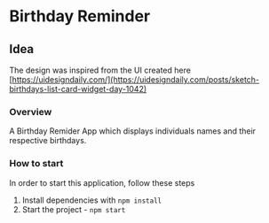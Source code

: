 # Birthday Reminder

## Idea
The design was inspired from the UI created here
[https://uidesigndaily.com/](https://uidesigndaily.com/posts/sketch-birthdays-list-card-widget-day-1042)


### Overview
A Birthday Remider App which displays individuals names and their respective birthdays.


### How to start

In order to start this application, follow these steps

1. Install dependencies with `npm install`
3. Start the project - `npm start`